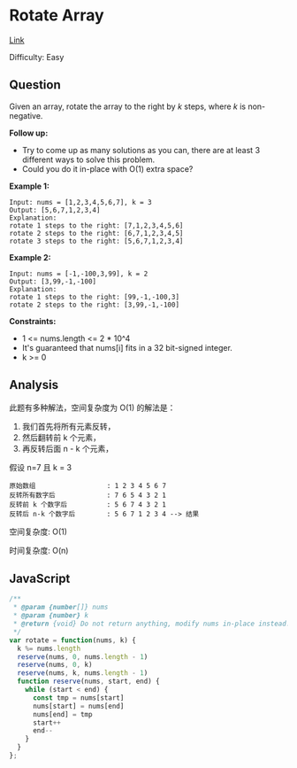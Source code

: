 # Rotate Array

[Link](https://leetcode.com/problems/rotate-array)

Difficulty: Easy

## Question

Given an array, rotate the array to the right by *k* steps, where *k* is non-negative.

**Follow up:**

- Try to come up as many solutions as you can, there are at least 3 different ways to solve this problem.
- Could you do it in-place with O(1) extra space?

**Example 1:**

```
Input: nums = [1,2,3,4,5,6,7], k = 3
Output: [5,6,7,1,2,3,4]
Explanation:
rotate 1 steps to the right: [7,1,2,3,4,5,6]
rotate 2 steps to the right: [6,7,1,2,3,4,5]
rotate 3 steps to the right: [5,6,7,1,2,3,4]
```

**Example 2:**

```
Input: nums = [-1,-100,3,99], k = 2
Output: [3,99,-1,-100]
Explanation:
rotate 1 steps to the right: [99,-1,-100,3]
rotate 2 steps to the right: [3,99,-1,-100]
```

**Constraints:**

- 1 <= nums.length <= 2 * 10^4
- It's guaranteed that nums[i] fits in a 32 bit-signed integer.
- k >= 0

## Analysis

此题有多种解法，空间复杂度为 O(1) 的解法是：

1. 我们首先将所有元素反转，
2. 然后翻转前 k 个元素，
3. 再反转后面 n - k 个元素，

假设 n=7 且 k = 3

```
原始数组                  : 1 2 3 4 5 6 7
反转所有数字后             : 7 6 5 4 3 2 1
反转前 k 个数字后          : 5 6 7 4 3 2 1
反转后 n-k 个数字后        : 5 6 7 1 2 3 4 --> 结果
```

空间复杂度: O(1)

时间复杂度: O(n)

## JavaScript

```JavaScript
/**
 * @param {number[]} nums
 * @param {number} k
 * @return {void} Do not return anything, modify nums in-place instead.
 */
var rotate = function(nums, k) {
  k %= nums.length
  reserve(nums, 0, nums.length - 1)
  reserve(nums, 0, k)
  reserve(nums, k, nums.length - 1)
  function reserve(nums, start, end) {
    while (start < end) {
      const tmp = nums[start]
      nums[start] = nums[end]
      nums[end] = tmp
      start++
      end--
    }
  }
};
```
